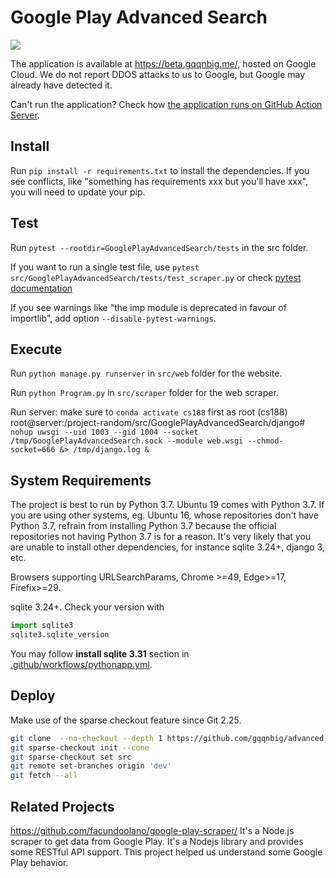 # Google Play Advanced Search

![](https://github.com/cs188-software-design-security-w20/project-random/workflows/Python%20application/badge.svg)

The application is available at https://beta.gqqnbig.me/, hosted on Google Cloud. We do not report DDOS attacks to us to Google, but Google may already have detected it.

Can't run the application? Check how [the application runs on GitHub Action Server](/.github/workflows/pythonapp.yml).

## Install
Run `pip install -r requirements.txt` to install the dependencies. If you see conflicts, like "something has requirements xxx but you'll have xxx", you will need to update your pip.

## Test
Run `pytest --rootdir=GooglePlayAdvancedSearch/tests` in the src folder.

If you want to run a single test file, use `pytest src/GooglePlayAdvancedSearch/tests/test_scraper.py` or check [pytest documentation](https://docs.pytest.org/en/latest/usage.html#specifying-tests-selecting-tests)

If you see warnings like "the imp module is deprecated in favour of importlib", add option `--disable-pytest-warnings`.

## Execute

Run `python manage.py runserver` in `src/web` folder for the website.

Run `python Program.py` in `src/scraper` folder for the web scraper.

Run server:
make sure to `conda activate cs188` first as root
(cs188) root@server:/project-random/src/GooglePlayAdvancedSearch/django# `nohup uwsgi --uid 1003 --gid 1004 --socket /tmp/GooglePlayAdvancedSearch.sock --module web.wsgi --chmod-socket=666 &> /tmp/django.log &`


## System Requirements
The project is best to run by Python 3.7. Ubuntu 19 comes with Python 3.7. If you are using other systems, eg. Ubuntu 16, whose repositories don't have Python 3.7, refrain from installing Python 3.7 because the official repositories not having Python 3.7 is for a reason. It's very likely that you are unable to install other dependencies, for instance sqlite 3.24+, django 3, etc.

Browsers supporting URLSearchParams, Chrome >=49, Edge>=17, Firefix>=29.

sqlite 3.24+. Check your version with 
```python
import sqlite3
sqlite3.sqlite_version
```
You may follow **install sqlite 3.31** section in [.github/workflows/pythonapp.yml](.github/workflows/pythonapp.yml).

## Deploy

Make use of the sparse checkout feature since Git 2.25.
```bash
git clone  --no-checkout --depth 1 https://github.com/gqqnbig/advanced-play-search.git
git sparse-checkout init --cone
git sparse-checkout set src
git remote set-branches origin 'dev'
git fetch --all
```

## Related Projects
https://github.com/facundoolano/google-play-scraper/ It's a Node.js scraper to get data from Google Play. It's a Nodejs library and provides some RESTful API support. This project helped us understand some Google Play behavior.


